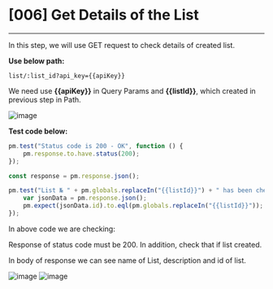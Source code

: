# [006] Get Details of the List
___

In this step, we will use GET request to check details of created list.

__Use below path:__
```
list/:list_id?api_key={{apiKey}}
```

We need use __{{apiKey}}__ in Query Params and __{{listId}}__, which created in previous step in Path.

![image](https://user-images.githubusercontent.com/122685448/231020561-275b2e19-5c21-4ff8-a893-4d86e61cfcbb.png)

__Test code below:__
``` js {.line-numbers}
pm.test("Status code is 200 - OK", function () {
    pm.response.to.have.status(200);
});

const response = pm.response.json();

pm.test("List № " + pm.globals.replaceIn("{{listId}}") + " has been checked", function () {
    var jsonData = pm.response.json();
    pm.expect(jsonData.id).to.eql(pm.globals.replaceIn("{{listId}}"));
});
```

In above code we are checking:

Response of status code must be 200. In addition, check that if list created.

In body of response we can see name of List, description and id of list.

![image](https://user-images.githubusercontent.com/122685448/231020580-e818e054-fcba-446f-9b47-79cbf2522d97.png)
![image](https://user-images.githubusercontent.com/122685448/231020591-2702b81f-c82d-4dc3-aba3-95a2d80838c2.png)
 
 
